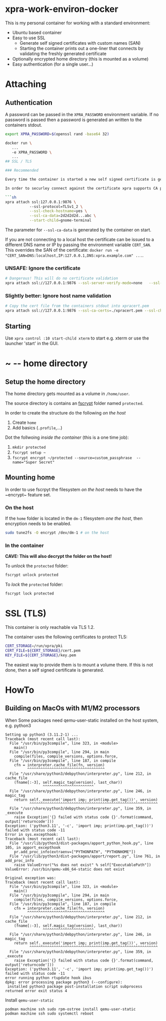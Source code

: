 # xpra-work-environ-docker

This is my personal container for working with a standard environment:

- Ubuntu based container
- Easy to use SSL
  - Generate self signed certificates with custom names (SAN)
  - Starting the container prints out a one-liner that connects by validating the freshly generated certificate
- Optionally encrypted home directory (this is mounted as a volume)
- Easy authentication (for a single user...)

# Attaching

## Authentication

A password can be passed in the  `XPRA_PASSWORD` environment variable. If no password is passed then a password is generated an written to the containers stdout.

```sh
export XPRA_PASSWORD=$(openssl rand -base64 32)

docker run \
   ...
   -e XPRA_PASSWORD \
   ...
## SSL / TLS

### Recommended

Every time the container is started a new self signed certificate is generated. Without further customisation the certificate is issued for `localhost` and `127.0.0.1`.

In order to securley connect against the certificate xpra supports CA pinning:

```sh
xpra attach ssl:127.0.0.1:9876 \         
           --ssl-protocol=TLSv1_2 \
           --ssl-check-hostname=yes \
           --ssl-ca-data=2d2d2d2d...abc \
           --start-child=gnome-terminal
```

The parameter for `--ssl-ca-data` is generated by the container on start.

If you are not connecting to a local host the certificate can be issued to a different DNS name or IP by passing the environment variable `CERT_SAN`. This overrides the SAN of the certificate: `docker run -e "CERT_SAN=DNS:localhost,IP:127.0.0.1,DNS:xpra.example.com" ...`.

### UNSAFE: Ignore the certificate
```sh
# Dangerous! This will do no certificate validation
xpra attach ssl://127.0.0.1:9876 --ssl-server-verify-mode=none   --ssl-protocol=TLSv1_2  --start-child=gnome-terminal
```

### Slightly better: Ignore host name validation
```sh
# Copy the cert file from the containers stdout into xpracert.pem
xpra attach ssl://127.0.0.1:9876 --ssl-ca-certs=./xpracert.pem --ssl-check-hostname=no --ssl-protocol=TLSv1_2  --start-child=gnome-terminal 
```

## Starting

Use `xpra control :10 start-child xterm` to start e.g. xterm or use the launcher 'start' in the GUI.

# ~ -- home directory

## Setup the home directory

The home directory gets mounted as a volume in `/home/user`.

The source directory is contains an [fscrypt](https://github.com/google/fscrypt) folder named `protected`.

In order to create the structure do the following  *on the host*

1. Create `home` 
2. Add basics (`.profile`,...)

Dot the follwoing *inside the container* (this is a one time job):

1. `mkdir protected`
2. `fscrypt setup ~`
3. `fscrypt encrypt ~/protected --source=custom_passphrase  --name="Super Secret"`

## Mounting home

In order to use fscrpyt the filesystem *on the host* needs to have the ~encrypt~ feature set.

### On the host

If the `home` folder is located in the `dm-1` filesystem *one the host*, then encryption needs to be enabled.

```sh
sudo tune2fs -O encrypt /dev/dm-1 # on the host
``` 

### In the container

**CAVE: This will also decrypt the folder on the host!**

To *unlock* the  `protected` folder:

```sh
fscrypt unlock protected
```

To *lock* the  `protected` folder:

```sh
fscrypt lock protected
```




# SSL (TLS)
This container is only reachable via TLS 1.2.

The container uses the following certificates to protect TLS:

```sh
CERT_STORAGE=/run/xpra/pki
CERT_FILE=${CERT_STORAGE}/cert.pem
KEY_FILE=${CERT_STORAGE}/key.pem
```

The easiest way to provide them is to mount a volume there.  If this is not done, then a self signed certificate is generated.


# HowTo

## Building on MacOs with M1/M2 processors

When 
Some packages need qemu-user-static installed on the host system, e.g. python3


```text
Setting up python3 (3.11.2-1) ...
Traceback (most recent call last):
  File "/usr/bin/py3compile", line 323, in <module>
    main()
  File "/usr/bin/py3compile", line 294, in main
    compile(files, compile_versions, options.force,
  File "/usr/bin/py3compile", line 187, in compile
    cfn = interpreter.cache_file(fn, version)
          ^^^^^^^^^^^^^^^^^^^^^^^^^^^^^^^^^^^
  File "/usr/share/python3/debpython/interpreter.py", line 212, in cache_file
    (fname[:-3], self.magic_tag(version), last_char))
                 ^^^^^^^^^^^^^^^^^^^^^^^
  File "/usr/share/python3/debpython/interpreter.py", line 246, in magic_tag
    return self._execute('import imp; print(imp.get_tag())', version)
           ^^^^^^^^^^^^^^^^^^^^^^^^^^^^^^^^^^^^^^^^^^^^^^^^^^^^^^^^^^
  File "/usr/share/python3/debpython/interpreter.py", line 359, in _execute
    raise Exception('{} failed with status code {}'.format(command, output['returncode']))
Exception: ('python3.11', '-c', 'import imp; print(imp.get_tag())') failed with status code -11
Error in sys.excepthook:
Traceback (most recent call last):
  File "/usr/lib/python3/dist-packages/apport_python_hook.py", line 105, in apport_excepthook
    pr.add_proc_info(extraenv=["PYTHONPATH", "PYTHONHOME"])
  File "/usr/lib/python3/dist-packages/apport/report.py", line 761, in add_proc_info
    raise ValueError("%s does not exist" % self["ExecutablePath"])
ValueError: /usr/bin/qemu-x86_64-static does not exist

Original exception was:
Traceback (most recent call last):
  File "/usr/bin/py3compile", line 323, in <module>
    main()
  File "/usr/bin/py3compile", line 294, in main
    compile(files, compile_versions, options.force,
  File "/usr/bin/py3compile", line 187, in compile
    cfn = interpreter.cache_file(fn, version)
          ^^^^^^^^^^^^^^^^^^^^^^^^^^^^^^^^^^^
  File "/usr/share/python3/debpython/interpreter.py", line 212, in cache_file
    (fname[:-3], self.magic_tag(version), last_char))
                 ^^^^^^^^^^^^^^^^^^^^^^^
  File "/usr/share/python3/debpython/interpreter.py", line 246, in magic_tag
    return self._execute('import imp; print(imp.get_tag())', version)
           ^^^^^^^^^^^^^^^^^^^^^^^^^^^^^^^^^^^^^^^^^^^^^^^^^^^^^^^^^^
  File "/usr/share/python3/debpython/interpreter.py", line 359, in _execute
    raise Exception('{} failed with status code {}'.format(command, output['returncode']))
Exception: ('python3.11', '-c', 'import imp; print(imp.get_tag())') failed with status code -11
error running python rtupdate hook ibus
dpkg: error processing package python3 (--configure):
 installed python3 package post-installation script subprocess returned error exit status 4

```

Install `qemu-user-static`

```sh
podman machine ssh sudo rpm-ostree install qemu-user-static
podman machine ssh sudo systemctl reboot
```

